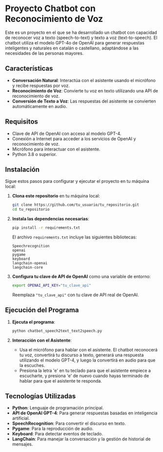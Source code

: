 # Proyecto Chatbot con Reconocimiento de Voz

Este es un proyecto en el que se ha desarrollado un chatbot con capacidad de reconocer voz a texto (speech-to-text) y texto a voz (text-to-speech). El chatbot utiliza el modelo GPT-4o de OpenAI para generar respuestas inteligentes y naturales en catalán o castellano, adaptándose a las necesidades de las personas mayores.

## Características

- **Conversación Natural**: Interactúa con el asistente usando el micrófono y recibe respuestas por voz.
- **Reconocimiento de Voz**: Convierte tu voz en texto utilizando una API de reconocimiento de voz.
- **Conversión de Texto a Voz**: Las respuestas del asistente se convierten automáticamente en audio.

## Requisitos

- Clave de API de OpenAI con acceso al modelo GPT-4.
- Conexión a Internet para acceder a los servicios de OpenAI y reconocimiento de voz.
- Micrófono para interactuar con el asistente.
- Python 3.8 o superior.

## Instalación

Sigue estos pasos para configurar y ejecutar el proyecto en tu máquina local:

1. **Clona este repositorio** en tu máquina local:

    ```bash
    git clone https://github.com/tu_usuario/tu_repositorio.git
    cd tu_repositorio
    ```

2. **Instala las dependencias necesarias**:

    ```bash
    pip install -r requirements.txt
    ```

    El archivo `requirements.txt` incluye las siguientes bibliotecas:

    ```plaintext
    Speechrecognition
    openai
    pygame
    keyboard
    langchain-openai
    langchain-core
    ```

3. **Configura tu clave de API de OpenAI** como una variable de entorno:

    ```bash
    export OPENAI_API_KEY="tu_clave_api"
    ```

    Reemplaza `"tu_clave_api"` con tu clave de API real de OpenAI.

## Ejecución del Programa

1. **Ejecuta el programa**:

    ```bash
    python chatbot_speech2text_text2speech.py
    ```

2. **Interacción con el Asistente**:

   - Usa el micrófono para hablar con el asistente. El chatbot reconocerá tu voz, convertirá tu discurso a texto, generará una respuesta utilizando el modelo GPT-4, y luego la convertirá en audio para que la escuches.
   - Presiona la letra 'e' en tu teclado para que el asistente empiece a escucharte, y presiona 'e' de nuevo cuando hayas terminado de hablar para que el asistente te responda.

## Tecnologías Utilizadas

- **Python**: Lenguaje de programación principal.
- **API de OpenAI GPT-4**: Para generar respuestas basadas en inteligencia artificial.
- **SpeechRecognition**: Para convertir el discurso en texto.
- **Pygame**: Para la reproducción de audio.
- **Keyboard**: Para detectar eventos de teclado.
- **LangChain**: Para manejar la conversación y la gestión de historial de mensajes.
